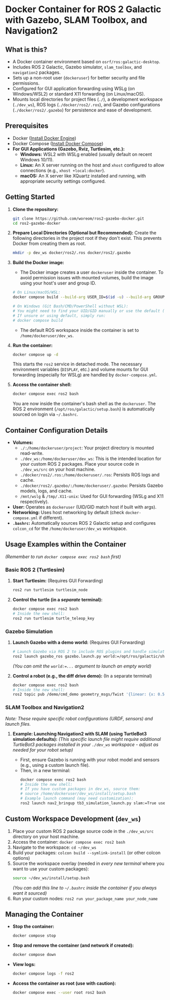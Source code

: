 # Docker Container for ROS 2 Galactic with Gazebo, SLAM Toolbox, and Navigation2

## What is this?

*   A Docker container environment based on `osrf/ros:galactic-desktop`.
*   Includes ROS 2 Galactic, Gazebo simulator, `slam_toolbox`, and `navigation2` packages.
*   Sets up a non-root user (`dockeruser`) for better security and file permissions.
*   Configured for GUI application forwarding using WSLg (on Windows/WSL2) or standard X11 forwarding (on Linux/macOS).
*   Mounts local directories for project files (`./`), a development workspace (`./dev_ws`), ROS logs (`./docker/ros2/.ros`), and Gazebo configurations (`./docker/ros2/.gazebo`) for persistence and ease of development.

## Prerequisites

*   Docker ([Install Docker Engine](https://docs.docker.com/engine/install/))
*   Docker Compose ([Install Docker Compose](https://docs.docker.com/compose/install/))
*   **For GUI Applications (Gazebo, Rviz, Turtlesim, etc.):**
    *   **Windows:** WSL2 with WSLg enabled (usually default on recent Windows 10/11).
    *   **Linux:** An X server running on the host and `xhost` configured to allow connections (e.g., `xhost +local:docker`).
    *   **macOS:** An X server like XQuartz installed and running, with appropriate security settings configured.

## Getting Started

1.  **Clone the repository:**
    ```bash
    git clone https://github.com/woreom/ros2-gazebo-docker.git
    cd ros2-gazebo-docker
    ```

2.  **Prepare Local Directories (Optional but Recommended):**
    Create the following directories in the project root if they don't exist. This prevents Docker from creating them as root.
    ```bash
    mkdir -p dev_ws docker/ros2/.ros docker/ros2/.gazebo
    ```

3.  **Build the Docker image:**
    *   The Docker image creates a user `dockeruser` inside the container. To avoid permission issues with mounted volumes, build the image using your host's user and group ID.
    ```bash
    # On Linux/macOS/WSL:
    docker compose build --build-arg USER_ID=$(id -u) --build-arg GROUP_ID=$(id -g)

    # On Windows (Git Bash/CMD/PowerShell without WSL):
    # You might need to find your UID/GID manually or use the default (1000).
    # If unsure or using default, simply run:
    # docker compose build
    ```
    *   The default ROS workspace inside the container is set to `/home/dockeruser/dev_ws`.

4.  **Run the container:**
    ```bash
    docker compose up -d
    ```
    This starts the `ros2` service in detached mode. The necessary environment variables (`DISPLAY`, etc.) and volume mounts for GUI forwarding (especially for WSLg) are handled by `docker-compose.yml`.

5.  **Access the container shell:**
    ```bash
    docker compose exec ros2 bash
    ```
    You are now inside the container's bash shell as the `dockeruser`. The ROS 2 environment (`/opt/ros/galactic/setup.bash`) is automatically sourced on login via `~/.bashrc`.

## Container Configuration Details

*   **Volumes:**
    *   `./:/home/dockeruser/project`: Your project directory is mounted read-write.
    *   `./dev_ws:/home/dockeruser/dev_ws`: This is the intended location for your custom ROS 2 packages. Place your source code in `./dev_ws/src` on your host machine.
    *   `./docker/ros2/.ros:/home/dockeruser/.ros`: Persists ROS logs and cache.
    *   `./docker/ros2/.gazebo/:/home/dockeruser/.gazebo`: Persists Gazebo models, logs, and cache.
    *   `/mnt/wslg` & `/tmp/.X11-unix`: Used for GUI forwarding (WSLg and X11 respectively).
*   **User:** Operates as `dockeruser` (UID/GID match host if built with args).
*   **Networking:** Uses host networking by default (check `docker-compose.yml` if different).
*   **`.bashrc`:** Automatically sources ROS 2 Galactic setup and configures `colcon_cd` for the `/home/dockeruser/dev_ws` workspace.

## Usage Examples within the Container

*(Remember to run `docker compose exec ros2 bash` first)*

### Basic ROS 2 (Turtlesim)

1.  **Start Turtlesim:** (Requires GUI Forwarding)
    ```bash
    ros2 run turtlesim turtlesim_node
    ```
2.  **Control the turtle (in a *separate* terminal):**
    ```bash
    docker compose exec ros2 bash
    # Inside the new shell:
    ros2 run turtlesim turtle_teleop_key
    ```

### Gazebo Simulation

1.  **Launch Gazebo with a demo world:** (Requires GUI Forwarding)
    ```bash
    # Launch Gazebo via ROS 2 to include ROS plugins and handle simulation time
    ros2 launch gazebo_ros gazebo.launch.py world:=/opt/ros/galactic/share/gazebo_plugins/worlds/gazebo_ros_diff_drive_demo.world
    ```
    *(You can omit the `world:=...` argument to launch an empty world)*

2.  **Control a robot (e.g., the diff drive demo):** (In a separate terminal)
    ```bash
    docker compose exec ros2 bash
    # Inside the new shell:
    ros2 topic pub /demo/cmd_demo geometry_msgs/Twist '{linear: {x: 0.5}, angular: {z: 0.5}}' --once
    ```

### SLAM Toolbox and Navigation2

*Note: These require specific robot configurations (URDF, sensors) and launch files.*

1.  **Example: Launching Navigation2 with SLAM (using TurtleBot3 simulation defaults):**
    *(This specific launch file might require additional TurtleBot3 packages installed in your `./dev_ws` workspace - adjust as needed for your robot setup)*

    *   First, ensure Gazebo is running with your robot model and sensors (e.g., using a custom launch file).
    *   Then, in a new terminal:
        ```bash
        docker compose exec ros2 bash
        # Inside the new shell:
        # If you have custom packages in dev_ws, source them:
        # source /home/dockeruser/dev_ws/install/setup.bash
        # Example launch command (may need customization):
        ros2 launch nav2_bringup tb3_simulation_launch.py slam:=True use_sim_time:=True
        ```

## Custom Workspace Development (`dev_ws`)

1.  Place your custom ROS 2 package source code in the `./dev_ws/src` directory on your host machine.
2.  Access the container: `docker compose exec ros2 bash`
3.  Navigate to the workspace: `cd ~/dev_ws`
4.  Build your packages: `colcon build --symlink-install` (or other colcon options)
5.  Source the workspace overlay (needed in *every new terminal* where you want to use your custom packages):
    ```bash
    source ~/dev_ws/install/setup.bash
    ```
    *(You can add this line to `~/.bashrc` inside the container if you always want it sourced)*
6.  Run your custom nodes: `ros2 run your_package_name your_node_name`

## Managing the Container

*   **Stop the container:**
    ```bash
    docker compose stop
    ```
*   **Stop and remove the container (and network if created):**
    ```bash
    docker compose down
    ```
*   **View logs:**
    ```bash
    docker compose logs -f ros2
    ```
*   **Access the container as root (use with caution):**
    ```bash
    docker compose exec --user root ros2 bash
    ```